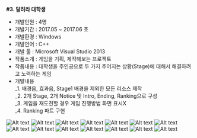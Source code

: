 <b>#3. 달려라 대학생</b> <br>
- 개발인원 : 4명 <br>
- 개발기간 : 2017.05 ~ 2017.06 초 <br>
- 개발환경 : Windows <br>
- 개발언어 : C++ <br>
- 개발 툴  : Microsoft Visual Studio 2013 <br>
- 작품소개 : 게임을 기획, 제작해보는 프로젝트 <br>
- 작품내용 : 대학생을 주인공으로 두 가지 주어지는 상황(Stage)에 대해서 해결하려고 노력하는 게임 <br>
- 개발내용 <br>
_1. 배경음, 효과음, Stage1 배경을 제외한 모든 리소스 제작 <br>
_2. 2개 Stage, 2개 Notice 및 Intro, Ending, Ranking으로 구성 <br>
_3. 게임을 재도전할 경우 게임 진행방법 화면 표시X <br>
_4. Ranking 파트 구현 <br>

![Alt text](/images/image_01.PNG)
![Alt text](/images/image_02.PNG)
![Alt text](/images/image_03.PNG)
![Alt text](/images/image_04.PNG)
![Alt text](/images/image_05.PNG)
![Alt text](/images/image_06.PNG)
![Alt text](/images/image_07.PNG)
![Alt text](/images/image_08.PNG)
![Alt text](/images/image_09.PNG)
![Alt text](/images/image_10.PNG)
![Alt text](/images/image_11.PNG)
![Alt text](/images/image_12.PNG)
![Alt text](/images/image_13.PNG)
![Alt text](/images/image_14.PNG)
